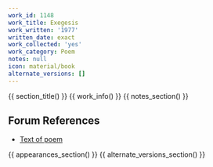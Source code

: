 ```yaml
---
work_id: 1148
work_title: Exegesis
work_written: '1977'
written_date: exact
work_collected: 'yes'
work_category: Poem
notes: null
icon: material/book
alternate_versions: []
---
```


{{ section_title() }}
{{ work_info() }}
{{ notes_section() }}
## Forum References
- [Text of poem](https://bukowskiforum.com/showthread.php?t=4170)

{{ appearances_section() }}
{{ alternate_versions_section() }}